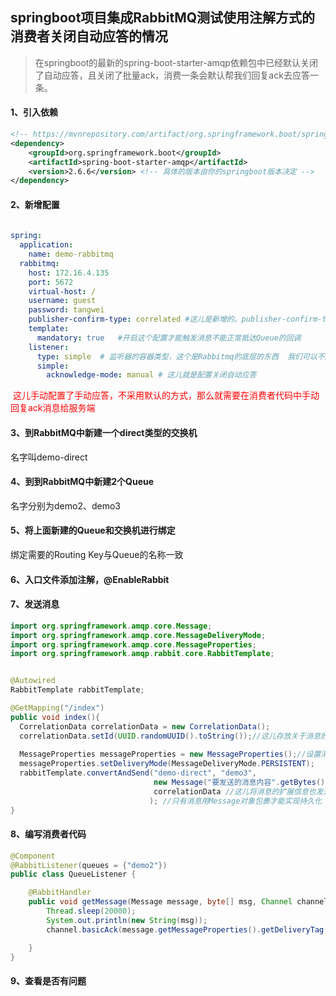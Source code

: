 ## springboot项目集成RabbitMQ测试使用注解方式的消费者关闭自动应答的情况

> 在springboot的最新的spring-boot-starter-amqp依赖包中已经默认关闭了自动应答，且关闭了批量ack，消费一条会默认帮我们回复ack去应答一条。



#### 1、引入依赖

```xml
<!-- https://mvnrepository.com/artifact/org.springframework.boot/spring-boot-starter-amqp -->
<dependency>
    <groupId>org.springframework.boot</groupId>
    <artifactId>spring-boot-starter-amqp</artifactId>
    <version>2.6.6</version> <!-- 具体的版本由你的springboot版本决定 -->
</dependency>
```



#### 2、新增配置

```yaml
       
spring:
  application:
    name: demo-rabbitmq
  rabbitmq:
    host: 172.16.4.135
    port: 5672
    virtual-host: /
    username: guest
    password: tangwei
    publisher-confirm-type: correlated #这儿是新增的。publisher-confirm-type的默认值是none，禁用发布确认模式。改为correlated这个值，表示消息发送成功到交换器就会触发回调方法
    template:
      mandatory: true   #开启这个配置才能触发消息不能正常抵达Queue的回调
    listener:
      type: simple  # 监听器的容器类型，这个是Rabbitmq的底层的东西  我们可以不用了解
      simple:
        acknowledge-mode: manual # 这儿就是配置关闭自动应答
```

<font color="red"> 这儿手动配置了手动应答，不采用默认的方式，那么就需要在消费者代码中手动回复ack消息给服务端</font>



#### 3、到RabbitMQ中新建一个direct类型的交换机

名字叫demo-direct



#### 4、到到RabbitMQ中新建2个Queue

名字分别为demo2、demo3



#### 5、将上面新建的Queue和交换机进行绑定

绑定需要的Routing Key与Queue的名称一致



#### 6、入口文件添加注解，@EnableRabbit



#### 7、发送消息

```java
import org.springframework.amqp.core.Message;
import org.springframework.amqp.core.MessageDeliveryMode;
import org.springframework.amqp.core.MessageProperties;
import org.springframework.amqp.rabbit.core.RabbitTemplate;


@Autowired
RabbitTemplate rabbitTemplate;

@GetMapping("/index")
public void index(){
  CorrelationData correlationData = new CorrelationData();
  correlationData.setId(UUID.randomUUID().toString());//这儿存放关于消息的扩展信息
  
  MessageProperties messageProperties = new MessageProperties();//设置消息持久化存储到磁盘上
  messageProperties.setDeliveryMode(MessageDeliveryMode.PERSISTENT);
  rabbitTemplate.convertAndSend("demo-direct", "demo3", 
                                new Message("要发送的消息内容".getBytes(), messageProperties),
                                correlationData //这儿将消息的扩展信息也发送出去
                               ); //只有消息用Message对象包裹才能实现持久化
}
```



#### 8、编写消费者代码

```java
@Component
@RabbitListener(queues = {"demo2"})
public class QueueListener {

    @RabbitHandler
    public void getMessage(Message message, byte[] msg, Channel channel) throws InterruptedException, IOException {
        Thread.sleep(20000);
        System.out.println(new String(msg));
        channel.basicAck(message.getMessageProperties().getDeliveryTag(), false);//false为关闭批量应答

    }
}
```

#### 9、查看是否有问题

